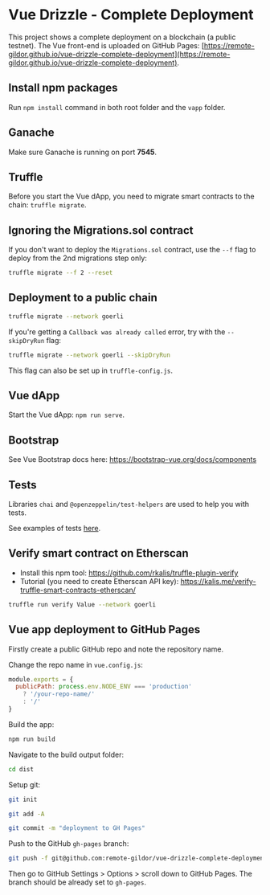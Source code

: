 # Vue Drizzle - Complete Deployment

This project shows a complete deployment on a blockchain (a public testnet). The Vue front-end is uploaded on GitHub Pages: [https://remote-gildor.github.io/vue-drizzle-complete-deployment](https://remote-gildor.github.io/vue-drizzle-complete-deployment).

## Install npm packages

Run `npm install` command in both root folder and the `vapp` folder.

## Ganache

Make sure Ganache is running on port **7545**.

## Truffle

Before you start the Vue dApp, you need to migrate smart contracts to the chain: `truffle migrate`.

## Ignoring the Migrations.sol contract

If you don't want to deploy the `Migrations.sol` contract, use the `--f` flag to deploy from the 2nd migrations step only:

```bash
truffle migrate --f 2 --reset
```

## Deployment to a public chain

```bash
truffle migrate --network goerli
```

If you're getting a `Callback was already called` error, try with the `--skipDryRun` flag:

```bash
truffle migrate --network goerli --skipDryRun
```

This flag can also be set up in `truffle-config.js`.

## Vue dApp

Start the Vue dApp: `npm run serve`.

## Bootstrap

See Vue Bootstrap docs here: https://bootstrap-vue.org/docs/components

## Tests

Libraries `chai` and `@openzeppelin/test-helpers` are used to help you with tests.

See examples of tests [here](https://github.com/remote-gildor/vue-drizzle-crowdsale/blob/master/test/TestCrowdsale.test.js).

## Verify smart contract on Etherscan

- Install this npm tool: https://github.com/rkalis/truffle-plugin-verify 
- Tutorial (you need to create Etherscan API key): https://kalis.me/verify-truffle-smart-contracts-etherscan/ 

```bash
truffle run verify Value --network goerli
```

## Vue app deployment to GitHub Pages

Firstly create a public GitHub repo and note the repository name.

Change the repo name in `vue.config.js`:

```javascript
module.exports = {
  publicPath: process.env.NODE_ENV === 'production'
    ? '/your-repo-name/'
    : '/'
}
```

Build the app:

```bash
npm run build
```

Navigate to the build output folder:

```bash
cd dist
```

Setup git:

```bash
git init

git add -A

git commit -m "deployment to GH Pages"
```

Push to the GitHub `gh-pages` branch:

```bash
git push -f git@github.com:remote-gildor/vue-drizzle-complete-deployment.git master:gh-pages
```

Then go to GitHub Settings > Options > scroll down to GitHub Pages. The branch should be already set to `gh-pages`.
